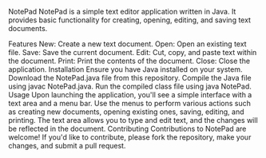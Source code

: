 NotePad
NotePad is a simple text editor application written in Java. It provides basic functionality for creating, opening, editing, and saving text documents.

Features
New: Create a new text document.
Open: Open an existing text file.
Save: Save the current document.
Edit: Cut, copy, and paste text within the document.
Print: Print the contents of the document.
Close: Close the application.
Installation
Ensure you have Java installed on your system.
Download the NotePad.java file from this repository.
Compile the Java file using javac NotePad.java.
Run the compiled class file using java NotePad.
Usage
Upon launching the application, you'll see a simple interface with a text area and a menu bar.
Use the menus to perform various actions such as creating new documents, opening existing ones, saving, editing, and printing.
The text area allows you to type and edit text, and the changes will be reflected in the document.
Contributing
Contributions to NotePad are welcome! If you'd like to contribute, please fork the repository, make your changes, and submit a pull request.
